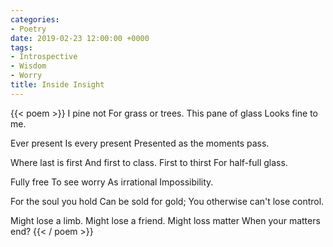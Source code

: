 ```yaml
---
categories:
- Poetry
date: 2019-02-23 12:00:00 +0000
tags:
- Introspective
- Wisdom
- Worry
title: Inside Insight
---
```

{{< poem >}}
I pine not 
For grass or trees.
This pane of glass 
Looks fine to me.

Ever present 
Is every present
Presented as the moments pass.

Where last is first 
And first to class.
First to thirst 
For half-full glass.

Fully free 
To see worry
As irrational 
Impossibility.

For the soul you hold
Can be sold for gold;
You otherwise can't lose control.

Might lose a limb.
Might lose a friend.
Might loss matter 
When your matters end?
{{< / poem >}}